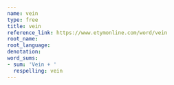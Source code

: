 ```yaml
---
name: vein
type: free
title: vein
reference_link: https://www.etymonline.com/word/vein
root_name: 
root_language: 
denotation: 
word_sums:
- sum: 'Vein + '
  respelling: vein
---
```

